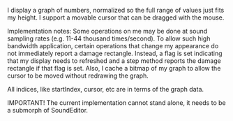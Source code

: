 I display a graph of numbers, normalized so the full range of values just fits my height. I support a movable cursor that can be dragged with the mouse.

Implementation notes: Some operations on me may be done at sound sampling rates (e.g. 11-44 thousand times/second). To allow such high bandwidth application, certain operations that change my appearance do not immediately report a damage rectangle. Instead, a flag is set indicating that my display needs to refreshed and a step method reports the damage rectangle if that flag is set. Also, I cache a bitmap of my graph to allow the cursor to be moved without redrawing the graph.

All indices, like startIndex, cursor, etc are in terms of the graph data.

IMPORTANT!  The current implementation cannot stand alone, it needs to be a submorph of SoundEditor.
